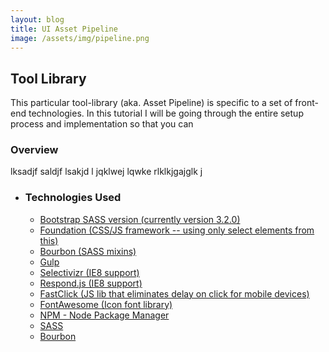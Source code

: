```yaml
---
layout: blog
title: UI Asset Pipeline
image: /assets/img/pipeline.png
---
```



<article>
	<section>
		<h2>Tool Library</h2>
		<p>This particular tool-library (aka. Asset Pipeline) is specific to a set of front-end technologies. In this tutorial I will be going through the entire setup process and implementation so that you can </p>
	</section>
	<h3>Overview</h3>
	<p>lksadjf saldjf lsakjd l jqklwej lqwke rlklkjgajglk j</p>
	<ul class="ui">
		<li><h3>Technologies Used</h3>
			<ul>
				<li><a href="http://getbootstrap.com/javascript/">Bootstrap SASS version (currently version 3.2.0)</a></li>
				<li><a href="http://foundation.zurb.com/">Foundation (CSS/JS framework -- using only select elements from this)</a></li>
				<li><a href="http://bourbon.io/">Bourbon (SASS mixins)</a></li>
				<li><a href="http://gulpjs.com/">Gulp</a></li>
				<li><a href="http://selectivizr.com/">Selectivizr (IE8 support)</a></li>
				<li><a href="http://cdnjs.com/libraries/respond.js/">Respond.js (IE8 support)</a></li>
				<li><a href="https://github.com/ftlabs/fastclick">FastClick (JS lib that eliminates delay on click for mobile devices)</a></li>
				<li><a href="http://fortawesome.github.io/Font-Awesome/">FontAwesome (Icon font library)</a></li>
				<li><a href="https://www.npmjs.org/">NPM - Node Package Manager</a></li>
				<li><a href="http://sass-lang.com/guide">SASS</a></li>
				<li><a href="http://sass-lang.com/guide">Bourbon</a></li>
			</ul>
		</li>
	</ul>
</article>